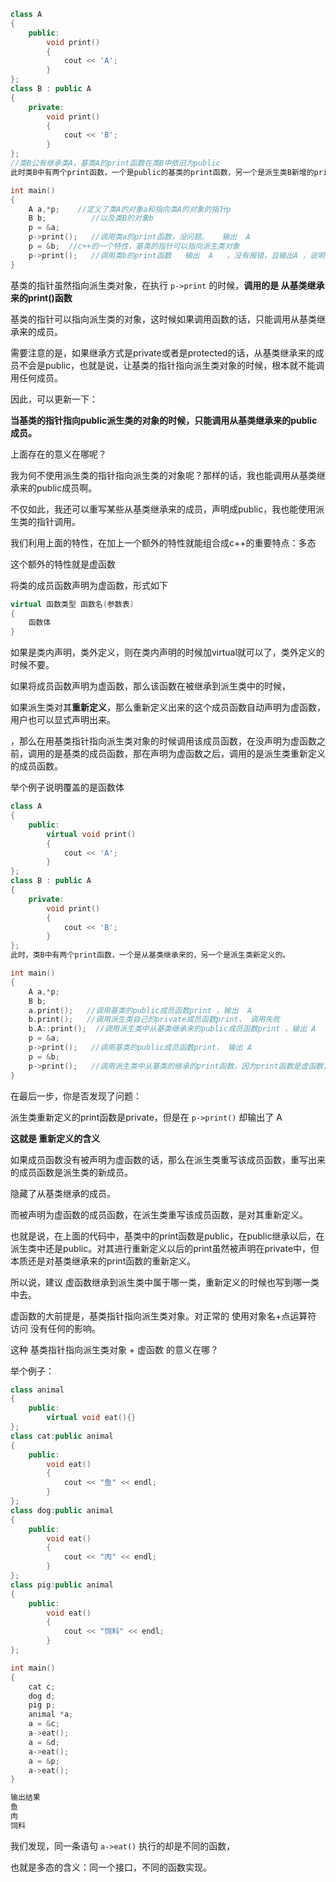 

```cpp
class A
{
    public:
    	void print()
        {
            cout << 'A';
        }
};
class B : public A
{
	private:
		void print()
		{
			cout << 'B';
		}
};
//类B公有继承类A，基类A的print函数在类B中依旧为public
此时类B中有两个print函数，一个是public的基类的print函数，另一个是派生类B新增的private的print函数

int main()
{
    A a,*p;    //定义了类A的对象a和指向类A的对象的指针p
    B b;          //以及类B的对象b
    p = &a;
    p->print();   //调用类a的print函数，没问题。   输出  A
    p = &b;  //c++的一个特性，基类的指针可以指向派生类对象
    p->print();   //调用类b的print函数   输出  A   ，没有报错，且输出A ，说明执行的基类的print函数
}
```

基类的指针虽然指向派生类对象，在执行 `p->print` 的时候，**调用的是 从基类继承来的print()函数**





基类的指针可以指向派生类的对象，这时候如果调用函数的话，只能调用从基类继承来的成员。

需要注意的是，如果继承方式是private或者是protected的话，从基类继承来的成员不会是public，也就是说，让基类的指针指向派生类对象的时候，根本就不能调用任何成员。

因此，可以更新一下：

**当基类的指针指向public派生类的对象的时候，只能调用从基类继承来的public成员。**



上面存在的意义在哪呢？

我为何不使用派生类的指针指向派生类的对象呢？那样的话，我也能调用从基类继承来的public成员啊。

不仅如此，我还可以重写某些从基类继承来的成员，声明成public，我也能使用派生类的指针调用。



我们利用上面的特性，在加上一个额外的特性就能组合成c++的重要特点：多态



这个额外的特性就是虚函数

将类的成员函数声明为虚函数，形式如下

```cpp
virtual 函数类型 函数名(参数表)
{
    函数体
}
```

如果是类内声明，类外定义，则在类内声明的时候加virtual就可以了，类外定义的时候不要。

如果将成员函数声明为虚函数，那么该函数在被继承到派生类中的时候，

如果派生类对其**重新定义**，那么重新定义出来的这个成员函数自动声明为虚函数，用户也可以显式声明出来。

，那么在用基类指针指向派生类对象的时候调用该成员函数，在没声明为虚函数之前，调用的是基类的成员函数，那在声明为虚函数之后，调用的是派生类重新定义的成员函数。





举个例子说明覆盖的是函数体

```cpp
class A
{
    public:
    	virtual void print()
        {
            cout << 'A';
        }
};
class B : public A
{
	private:
		void print()
		{
			cout << 'B';
		}
};
此时，类B中有两个print函数，一个是从基类继承来的，另一个是派生类新定义的。

int main()
{
    A a,*p;
    B b;
    a.print();   //调用基类的public成员函数print ，输出  A
    b.print();   //调用派生类自己的private成员函数print， 调用失败
    b.A::print();  //调用派生类中从基类继承来的public成员函数print ，输出 A
    p = &a;
    p->print();   //调用基类的public成员函数print， 输出 A
    p = &b;
    p->print();   //调用派生类中从基类的继承的print函数，因为print函数是虚函数，所以改为调用派生类重新定义的print函数  ，，输出 A
}
```

在最后一步，你是否发现了问题：

派生类重新定义的print函数是private，但是在 `p->print()` 却输出了 A

**这就是 重新定义的含义**

如果成员函数没有被声明为虚函数的话，那么在派生类重写该成员函数，重写出来的成员函数是派生类的新成员。

隐藏了从基类继承的成员。

而被声明为虚函数的成员函数，在派生类重写该成员函数，是对其重新定义。

也就是说，在上面的代码中，基类中的print函数是public，在public继承以后，在派生类中还是public。对其进行重新定义以后的print虽然被声明在private中，但本质还是对基类继承来的print函数的重新定义。



所以说，建议 虚函数继承到派生类中属于哪一类，重新定义的时候也写到哪一类中去。

虚函数的大前提是，基类指针指向派生类对象。对正常的 使用对象名+点运算符 访问 没有任何的影响。



这种 基类指针指向派生类对象 + 虚函数  的意义在哪？

举个例子：

```cpp
class animal
{
    public:
    	virtual void eat(){}
};
class cat:public animal
{
	public:
		void eat()
		{
			cout << "鱼" << endl;
		}
};
class dog:public animal
{
	public:
		void eat()
		{
			cout << "肉" << endl;
		}
};
class pig:public animal
{
	public:
		void eat()
		{
			cout << "饲料" << endl;
		}
};

int main()
{
    cat c;
    dog d;
    pig p;
    animal *a;
    a = &c;
    a->eat();
    a = &d;
    a->eat();
    a = &p;
    a->eat();
}

输出结果
鱼
肉
饲料
```

我们发现，同一条语句  `a->eat()` 执行的却是不同的函数，

也就是多态的含义：同一个接口，不同的函数实现。

